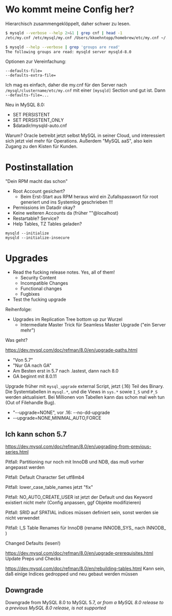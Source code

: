 # Wo kommt meine Config her?

Hierarchisch zusammengeklöppelt, daher schwer zu lesen.

```bash
$ mysqld --verbose --help 2>&1 | grep cnf | head -1
/etc/my.cnf /etc/mysql/my.cnf /Users/kkoehntopp/homebrew/etc/my.cnf ~/.my.cnf

$ mysqld --help --verbose | grep 'groups are read'
The following groups are read: mysqld server mysqld-8.0
```

Optionen zur Vereinfachung:
```
--defaults-file=
--defaults-extra-file=
```

Ich mag es einfach, daher die my.cnf für den Server nach `/mysql/clustername/etc/my.cnf` mit einer `[mysqld]` Section und gut ist.
Dann `--defaults-file=...`

Neu in MySQL 8.0:
- SET PERSISTENT
- SET PERSISTENT_ONLY
- $datadir/mysqld-auto.cnf

Warum?
Oracle betreibt jetzt selbst MySQL in seiner Cloud, und interessiert sich jetzt viel mehr für Operations.
Außerdem "MySQL aaS", also kein Zugang zu den Kisten für Kunden.

# Postinstallation

"Dein RPM macht das schon"

- Root Account gesichert?
    - Beim Erst-Start aus RPM heraus wird ein Zufallspasswort für root generiert und ins Systemlog geschrieben !!!
- Permissions im Datadir okay?
- Keine weiteren Accounts da (früher ""@localhost)
- Restartable? Service?
- Help Tables, TZ Tables geladen?

```
mysqld --initialize
mysqld --initialize-insecure
```

# Upgrades

- Read the fucking release notes. Yes, all of them!
    - Security Content
    - Incompatible Changes
    - Functional changes
    - Fugbixes
- Test the fucking upgrade

Reihenfolge:
- Upgrades im Replication Tree bottom up zur Wurzel
    - Intermediate Master Trick für Seamless Master Upgrade ("ein Server mehr")

Was geht?

https://dev.mysql.com/doc/refman/8.0/en/upgrade-paths.html
- "Von 5.7"
-  "Nur GA nach GA"
- Am Besten erst in 5.7 nach .lastest, dann nach 8.0
- GA beginnt mit 8.0.11

Upgrade früher mit `mysql_upgrade` external Script, jetzt (.16) Teil des Binary.
Die Systemtabellen in `mysql.*`, und die Views in `sys.*` sowie `I_S` und `P_S` werden aktualisiert.
Bei Millionen von Tabellen kann das schon mal weh tun (Out of Filehandle Bug).

- "--upgrade=NONE", vor .16: --no-dd-upgrade
- --upgrade=NONE,MINIMAL,AUTO,FORCE

## Ich kann schon 5.7

https://dev.mysql.com/doc/refman/8.0/en/upgrading-from-previous-series.html

Pitfall: Partitioning nur noch mit InnoDB und NDB, das muß vorher angepasst werden

Pitfall: Default Character Set utf8mb4

Pitfall: lower_case_table_names jetzt "fix"

Pitfall: NO_AUTO_CREATE_USER ist jetzt der Default und das Keyword existiert nicht mehr (Config anpassen, ggf Objekte modifizieren)

Pitfall: SRID auf SPATIAL indices müssen definiert sein, sonst werden sie nicht verwendet

Pitfall: I_S Table Renames für InnoDB (rename INNODB_SYS_ nach INNODB_ )

Changed Defaults (lesen!)

https://dev.mysql.com/doc/refman/8.0/en/upgrade-prerequisites.html
Update Preps und Checks

https://dev.mysql.com/doc/refman/8.0/en/rebuilding-tables.html
Kann sein, daß einige Indices gedropped und neu gebaut werden müssen

## Downgrade

Downgrade from MySQL 8.0 to MySQL 5.7, *or from a MySQL 8.0 release to a previous MySQL 8.0 release, is not supported*

